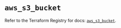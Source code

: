 # `aws_s3_bucket`

Refer to the Terraform Registry for docs: [`aws_s3_bucket`](https://registry.terraform.io/providers/hashicorp/aws/4.54.0/docs/resources/s3_bucket).
